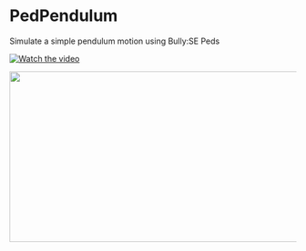 # PedPendulum
Simulate a simple pendulum motion using Bully:SE Peds

[![Watch the video](https://img.youtube.com/vi/IEn9Gn8XWJQ/hqdefault.jpg)](https://www.youtube.com/embed/IEn9Gn8XWJQ)

[<img src="https://img.youtube.com/vi/IEn9Gn8XWJQ/hqdefault.jpg" width="600" height="300"
/>](https://www.youtube.com/embed/IEn9Gn8XWJQ)
